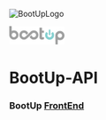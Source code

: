 ![BootUpLogo](/src/Images/BootUpLogo2.png "BootUpLogo")

<img src="https://github.com/DBC-BootUp/BootUp-API/blob/development/BootUpLogo2.png" width="100" />

# BootUp-API

### BootUp [FrontEnd](https://github.com/DBC-BootUp/BootUp-REACT-FrontEnd/)
